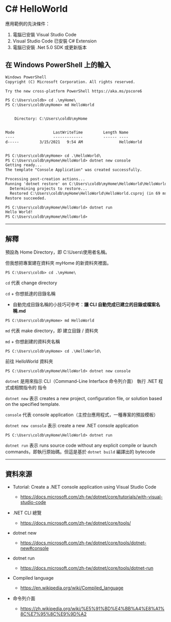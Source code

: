# C# HelloWorld

應用範例的先決條件：

1. 電腦已安裝 Visual Studio Code
2. Visual Studio Code 已安裝 C# Extension
3. 電腦已安裝 .Net 5.0 SDK 或更新版本

## 在 Windows PowerShell 上的輸入

```txt
Windows PowerShell
Copyright (C) Microsoft Corporation. All rights reserved.

Try the new cross-platform PowerShell https://aka.ms/pscore6

PS C:\Users\coldb> cd .\myHome\
PS C:\Users\coldb\myHome> md HelloWorld


    Directory: C:\Users\coldb\myHome


Mode                 LastWriteTime         Length Name
----                 -------------         ------ ----
d-----         3/15/2021   9:54 AM                HelloWorld


PS C:\Users\coldb\myHome> cd .\HelloWorld\
PS C:\Users\coldb\myHome\HelloWorld> dotnet new console
Getting ready...
The template "Console Application" was created successfully.

Processing post-creation actions...
Running 'dotnet restore' on C:\Users\coldb\myHome\HelloWorld\HelloWorld.csproj...
  Determining projects to restore...
  Restored C:\Users\coldb\myHome\HelloWorld\HelloWorld.csproj (in 69 ms).
Restore succeeded.

PS C:\Users\coldb\myHome\HelloWorld> dotnet run
Hello World!
PS C:\Users\coldb\myHome\HelloWorld>
```

---

## 解釋

預設為 Home Directory，即 C:\Users\使用者名稱。

但我想把專案建在資料夾 myHome 的新資料夾裡面。

```
PS C:\Users\coldb> cd .\myHome\
```

`cd` 代表 change directory

`cd` + 你想抵達的目錄名稱

* 自動完成目錄名稱的小技巧可參考：**讓 CLI 自動完成已建立的目錄或檔案名稱.md** 

```
PS C:\Users\coldb\myHome> md HelloWorld
```

`md` 代表 make directory，即 建立目錄 / 資料夾

`md` + 你想創建的資料夾名稱

```
PS C:\Users\coldb\myHome> cd .\HelloWorld\
```

前往 HelloWorld 資料夾

```
PS C:\Users\coldb\myHome\HelloWorld> dotnet new console
```

`dotnet` 是用來指示 CLI（Command-Line Interface 命令列介面） 執行 .NET 程式或相關指令的 指令

`dotnet new` 表示 creates a new project, configuration file, or solution based on the specified template.

`console` 代表 console application（主控台應用程式，一種專案的預設模板）

`dotnet new console` 表示 create a new .NET console application

```
PS C:\Users\coldb\myHome\HelloWorld> dotnet run
```

`dotnet run` 表示 runs source code without any explicit compile or launch commands，即執行原始碼。但這是基於 `dotnet build` 編譯出的 bytecode

---

## 資料來源

* Tutorial: Create a .NET console application using Visual Studio Code
  * https://docs.microsoft.com/zh-tw/dotnet/core/tutorials/with-visual-studio-code

* .NET CLI 總覽
  * https://docs.microsoft.com/zh-tw/dotnet/core/tools/

* dotnet new
  * https://docs.microsoft.com/zh-tw/dotnet/core/tools/dotnet-new#console

* dotnet run
  * https://docs.microsoft.com/zh-tw/dotnet/core/tools/dotnet-run

* Compiled language
  * https://en.wikipedia.org/wiki/Compiled_language

* 命令列介面
  * https://zh.wikipedia.org/wiki/%E5%91%BD%E4%BB%A4%E8%A1%8C%E7%95%8C%E9%9D%A2
